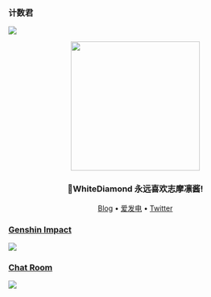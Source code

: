 ### 计数君
![](https://img.yourworld.fun/get/@github)

<div align="center">
   <img src="https://tva3.sinaimg.cn/large/007u9AIjgy1h5l9pk897dj30rs0rsajm.jpg" height="256px" width="256px">
</div>
<h3 align="center">🎉WhiteDiamond 永远喜欢志摩凛酱!</h3>

<p align="center">
   <a target="_blank" href="https://www.yourworld.fun">Blog</a>  •
   <a target="_blank" href="https://afdian.net/@YourWorld">爱发电</a>  •
   <a target="_blank" href="https://twitter.com/Baizuanyoyo">Twitter
</p>

### Genshin Impact
  
![](https://genshin-card.yourworld.fun/detail/rand/190461177.png)
   
### Chat Room

[![](https://chat.yourworld.fun/room/@github/svg?width=750&height=360&limit=20&theme=light&fontSize=13&title=White_Diamond@github.com%20)](https://chat.yourworld.fun/room/@github?title=Github留言板)






